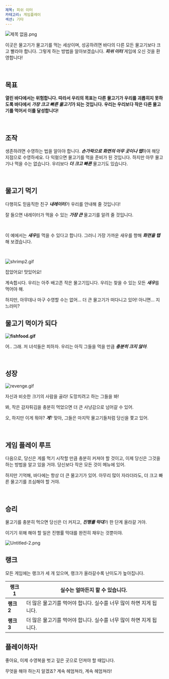 ```yaml
---
제목: 피쉬 이터
카테고리: 게임플레이
섹션: 기타
---
```

![제목 없음.png](https://help.Studycat.com/hc/article_attachments/34916165069849)

이곳은 물고기가 물고기를 먹는 세상이며, 성공하려면 바다의 다른 모든 물고기보다 크고 빨라야 합니다. 그렇게 하는 방법을 알아보겠습니다. ***피쉬 이터*** 게임에 오신 것을 환영합니다!

 

## **목표**

**열린 바다에서는 위험합니다. 따라서 우리의 목표는 다른 물고기가 우리를 괴롭히지 못하도록 바다에서 ***가장 크고 빠른 물고기***가 되는 것입니다. 우리는 우리보다 작은 다른 물고기를 먹어서 이를 달성합니다!**

 

## **조작**

생존하려면 수영하는 법을 알아야 합니다. ***손가락으로 화면의 아무 곳이나 탭***하여 해당 지점으로 수영하세요. 다 익혔으면 물고기를 먹을 준비가 된 것입니다. 하지만 아무 물고기나 먹을 수는 없습니다. 우리보다 ***더 크고 빠른*** 물고기도 있습니다.

 

## **물고기 먹기**

다행히도 믿음직한 친구 ***내레이터***가 우리를 안내해 줄 것입니다!

잘 들으면 내레이터가 먹을 수 있는 ***가장 큰*** 물고기를 알려 줄 것입니다.

 

이 예에서는 ***새우***를 먹을 수 있다고 합니다. 그러니 가장 가까운 새우를 향해 ***화면을 탭***해 보겠습니다.

 

![shrimp2.gif](https://help.Studycat.com/hc/article_attachments/34916149686297)

잡았어요! 맛있어요!

계속합시다. 우리는 아주 배고픈 작은 물고기입니다. 우리는 찾을 수 있는 모든 ***새우***를 먹어야 해.

하지만, 아무데나 마구 수영할 수는 없어... 더 큰 물고기가 떠다니고 있어! 아니면... 지느러미?

## 

## **물고기 먹이가 되다**

**![fishfood.gif](https://help.Studycat.com/hc/article_attachments/34918253174937)**

어.. 그래. 저 녀석들은 피하자. 우리는 아직 그들을 먹을 만큼 ***충분히 크지 않아***.

 

## **성장**

![revenge.gif](https://help.Studycat.com/hc/article_attachments/34918253176345)

자신과 비슷한 크기의 사람을 골라! 도망치려고 하는 그들을 봐!

봐, 작은 감자튀김을 충분히 먹었으면 더 큰 사냥감으로 넘어갈 수 있어.

오, 하지만 이게 뭐야? ***게***? 맞아, 그들은 마지막 물고기들처럼 당신을 쫓고 있어.

 

## **게임 플레이 루프**

다음으로, 당신은 게를 먹기 시작할 만큼 충분히 커져야 할 것이고, 이제 당신은 그것을 하는 방법을 알고 있을 거야. 당신보다 작은 모든 것이 메뉴에 있어.

하지만 기억해, 바다에는 항상 더 큰 물고기가 있어. 아무리 많이 자라더라도, 더 크고 빠른 물고기를 조심해야 할 거야.

 

## **승리**

물고기를 충분히 먹으면 당신은 더 커지고, ***진행률 막대***가 한 단계 올라갈 거야.

이기기 위해 해야 할 일은 진행률 막대를 완전히 채우는 것뿐이야.

![Untitled-2.png](https://help.Studycat.com/hc/article_attachments/34918234335641)

## **랭크**

모든 게임에는 랭크가 세 개 있으며, 랭크가 올라갈수록 난이도가 높아집니다.

| **랭크 1** | 실수는 얼마든지 할 수 있습니다. |
| --- | --- |
| **랭크 2** | 더 많은 물고기를 먹어야 합니다. 실수를 너무 많이 하면 지게 됩니다. |
| **랭크 3** | 더 많은 물고기를 먹어야 합니다. 실수를 너무 많이 하면 지게 됩니다. |

## 

## **플레이하자!**

좋아요, 이제 수영복을 벗고 깊은 곳으로 던져야 할 때입니다.

무엇을 해야 하는지 알겠죠? 계속 헤엄쳐라, 계속 헤엄쳐라!